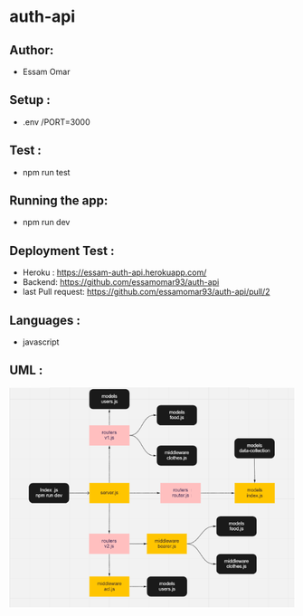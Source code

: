 # auth-api
## Author:
- Essam Omar

## Setup :
- .env /PORT=3000

## Test :
- npm run test

## Running the app:
- npm run dev

## Deployment Test :
- Heroku : https://essam-auth-api.herokuapp.com/
- Backend: https://github.com/essamomar93/auth-api
- last Pull request: https://github.com/essamomar93/auth-api/pull/2 

## Languages :
- javascript

## UML :
![auth-api](auth-api.png)
